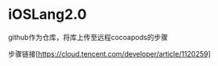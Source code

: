 # iOSLang2.0
github作为仓库，将库上传至远程cocoapods的步骤

步骤链接[https://cloud.tencent.com/developer/article/1120259]


    
